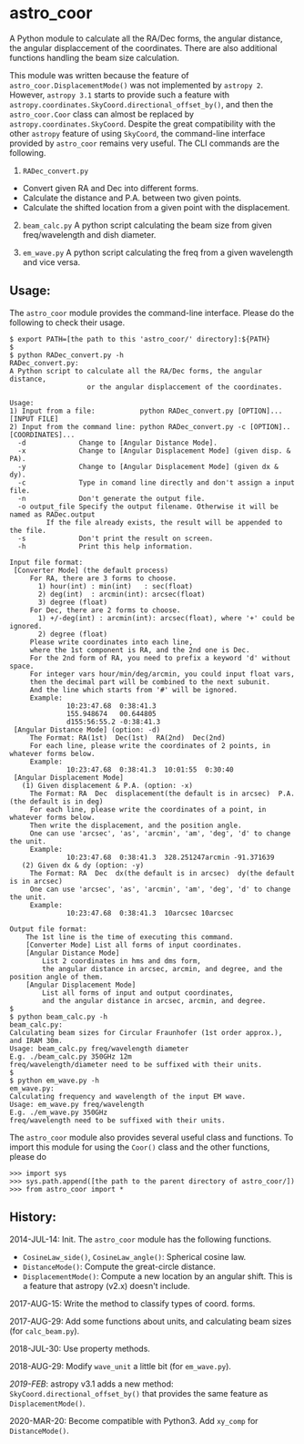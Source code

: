 # astro_coor
A Python module to calculate all the RA/Dec forms, the angular distance,
the angular displaccement of the coordinates. There are also additional
functions handling the beam size calculation.

This module was written because the feature of `astro_coor.DisplacementMode()`
was not implemented by `astropy 2`. However, `astropy 3.1` starts to provide such
a feature with `astropy.coordinates.SkyCoord.directional_offset_by()`,
and then the `astro_coor.Coor` class can almost be replaced by
`astropy.coordinates.SkyCoord`. Despite the great compatibility with the other
 `astropy` feature of using `SkyCoord`, the command-line interface provided by
 `astro_coor` remains very useful.
The CLI commands are the following.

1. `RADec_convert.py`

* Convert given RA and Dec into different forms.
* Calculate the distance and P.A. between two given points.
* Calculate the shifted location from a given point with the displacement.

2. `beam_calc.py` A python script calculating the beam size from given
 freq/wavelength and dish diameter.

3. `em_wave.py` A python script calculating the freq from a given wavelength
 and vice versa.


## Usage:

The `astro_coor` module provides the command-line interface.
Please do the following to check their usage.
```
$ export PATH=[the path to this 'astro_coor/' directory]:${PATH}
$
$ python RADec_convert.py -h
RADec_convert.py:
A Python script to calculate all the RA/Dec forms, the angular distance,
                   or the angular displaccement of the coordinates.

Usage:
1) Input from a file:           python RADec_convert.py [OPTION]...  [INPUT FILE]
2) Input from the command line: python RADec_convert.py -c [OPTION].. [COORDINATES]...
  -d             Change to [Angular Distance Mode].
  -x             Change to [Angular Displacement Mode] (given disp. & PA).
  -y             Change to [Angular Displacement Mode] (given dx & dy).
  -c             Type in comand line directly and don't assign a input file.
  -n             Don't generate the output file.
  -o output_file Specify the output filename. Otherwise it will be named as RADec.output
         If the file already exists, the result will be appended to the file.
  -s             Don't print the result on screen.
  -h             Print this help information.

Input file format:
 [Converter Mode] (the default process)
     For RA, there are 3 forms to choose.
       1) hour(int) : min(int)   : sec(float)
       2) deg(int)  : arcmin(int): arcsec(float)
       3) degree (float)
     For Dec, there are 2 forms to choose.
       1) +/-deg(int) : arcmin(int): arcsec(float), where '+' could be ignored.
       2) degree (float)
     Please write coordinates into each line,
     where the 1st component is RA, and the 2nd one is Dec.
     For the 2nd form of RA, you need to prefix a keyword 'd' without space.
     For integer vars hour/min/deg/arcmin, you could input float vars,
     then the decimal part will be combined to the next subunit.
     And the line which starts from '#' will be ignored.
     Example:
              10:23:47.68  0:38:41.3
              155.948674   00.644805
              d155:56:55.2 -0:38:41.3
 [Angular Distance Mode] (option: -d)
     The Format: RA(1st)  Dec(1st)  RA(2nd)  Dec(2nd)
     For each line, please write the coordinates of 2 points, in whatever forms below.
     Example:
              10:23:47.68  0:38:41.3  10:01:55  0:30:40
 [Angular Displacement Mode]
   (1) Given displacement & P.A. (option: -x)
     The Format: RA  Dec  displacement(the default is in arcsec)  P.A.(the default is in deg)
     For each line, please write the coordinates of a point, in whatever forms below.
     Then write the displacement, and the position angle.
     One can use 'arcsec', 'as', 'arcmin', 'am', 'deg', 'd' to change the unit.
     Example:
              10:23:47.68  0:38:41.3  328.251247arcmin -91.371639
   (2) Given dx & dy (option: -y)
     The Format: RA  Dec  dx(the default is in arcsec)  dy(the default is in arcsec)
     One can use 'arcsec', 'as', 'arcmin', 'am', 'deg', 'd' to change the unit.
     Example:
              10:23:47.68  0:38:41.3  10arcsec 10arcsec

Output file format:
    The 1st line is the time of executing this command.
    [Converter Mode] List all forms of input coordinates.
    [Angular Distance Mode]
        List 2 coordinates in hms and dms form,
        the angular distance in arcsec, arcmin, and degree, and the position angle of them.
    [Angular Displacement Mode]
        List all forms of input and output coordinates,
        and the angular distance in arcsec, arcmin, and degree.
$
$ python beam_calc.py -h
beam_calc.py:
Calculating beam sizes for Circular Fraunhofer (1st order approx.), and IRAM 30m.
Usage: beam_calc.py freq/wavelength diameter
E.g. ./beam_calc.py 350GHz 12m
freq/wavelength/diameter need to be suffixed with their units.
$
$ python em_wave.py -h
em_wave.py:
Calculating frequency and wavelength of the input EM wave.
Usage: em_wave.py freq/wavelength
E.g. ./em_wave.py 350GHz
freq/wavelength need to be suffixed with their units.
```

The `astro_coor` module also provides several useful class and functions.
To import this module for using the `Coor()` class and the other functions,
 please do
```
>>> import sys
>>> sys.path.append([the path to the parent directory of astro_coor/])
>>> from astro_coor import *
```

## History:

2014-JUL-14: Init. The `astro_coor` module has the following functions.
* `CosineLaw_side()`, `CosineLaw_angle()`: Spherical cosine law.
* `DistanceMode()`: Compute the great-circle distance.
* `DisplacementMode()`: Compute a new location by an angular shift. This is a feature that astropy (v2.x) doesn't include.

2017-AUG-15: Write the method to classify types of coord. forms.

2017-AUG-29: Add some functions about units, and calculating beam sizes (for `calc_beam.py`).

2018-JUL-30: Use property methods.

2018-AUG-29: Modify `wave_unit` a little bit (for `em_wave.py`).

*2019-FEB*:   astropy v3.1 adds a new method: `SkyCoord.directional_offset_by()` that provides the same feature as `DisplacementMode()`.

2020-MAR-20: Become compatible with Python3. Add `xy_comp` for `DistanceMode()`.


